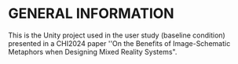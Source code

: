 # GENERAL INFORMATION
This is the Unity project used in the user study (baseline condition) presented in a CHI2024 paper ''On the Benefits of Image-Schematic Metaphors when Designing Mixed Reality Systems".
